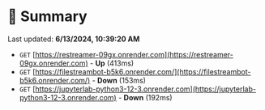 # 📖 Summary
Last updated: **6/13/2024, 10:39:20 AM**

- `GET` [https://restreamer-09gx.onrender.com](https://restreamer-09gx.onrender.com) - **Up** (413ms)
- `GET` [https://filestreambot-b5k6.onrender.com/](https://filestreambot-b5k6.onrender.com/) - **Down** (153ms)
- `GET` [https://jupyterlab-python3-12-3.onrender.com](https://jupyterlab-python3-12-3.onrender.com) - **Down** (192ms)
